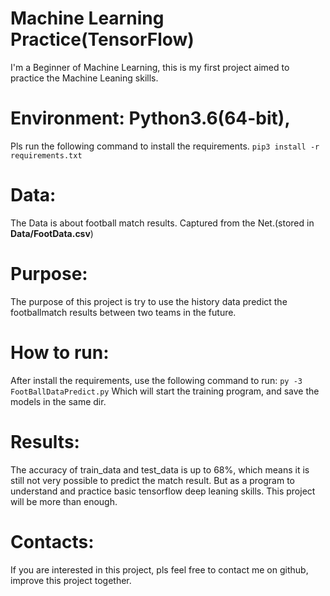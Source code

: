Machine Learning Practice(TensorFlow)
===========

  I'm a Beginner of Machine Learning, this is my first project aimed to practice the Machine Leaning skills.

# Environment: Python3.6(64-bit), 
  Pls run the following command to install the requirements.
  `pip3 install -r requirements.txt`
  
# Data:
  The Data is about football match results. Captured from the Net.(stored in **Data/FootData.csv**)
  
# Purpose:
  The purpose of this project is try to use the history data predict the footballmatch results between two teams in the future.
  
# How to run:
   After install the requirements, use the following command to run:
   `py -3 FootBallDataPredict.py`
   Which will start the training program, and save the models in the same dir.
   
# Results:
   The accuracy of train_data and test_data is up to 68%, which means it is still not very possible to predict
   the match result. 
   But as a program to understand and practice basic tensorflow deep leaning skills. This
   project will be more than enough.
   
# Contacts:
   If you are interested in this project, pls feel free to contact me on github, improve this project together. 

